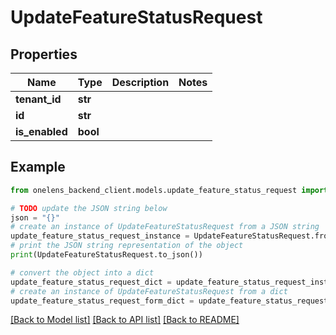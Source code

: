 # UpdateFeatureStatusRequest


## Properties

Name | Type | Description | Notes
------------ | ------------- | ------------- | -------------
**tenant_id** | **str** |  | 
**id** | **str** |  | 
**is_enabled** | **bool** |  | 

## Example

```python
from onelens_backend_client.models.update_feature_status_request import UpdateFeatureStatusRequest

# TODO update the JSON string below
json = "{}"
# create an instance of UpdateFeatureStatusRequest from a JSON string
update_feature_status_request_instance = UpdateFeatureStatusRequest.from_json(json)
# print the JSON string representation of the object
print(UpdateFeatureStatusRequest.to_json())

# convert the object into a dict
update_feature_status_request_dict = update_feature_status_request_instance.to_dict()
# create an instance of UpdateFeatureStatusRequest from a dict
update_feature_status_request_form_dict = update_feature_status_request.from_dict(update_feature_status_request_dict)
```
[[Back to Model list]](../README.md#documentation-for-models) [[Back to API list]](../README.md#documentation-for-api-endpoints) [[Back to README]](../README.md)



